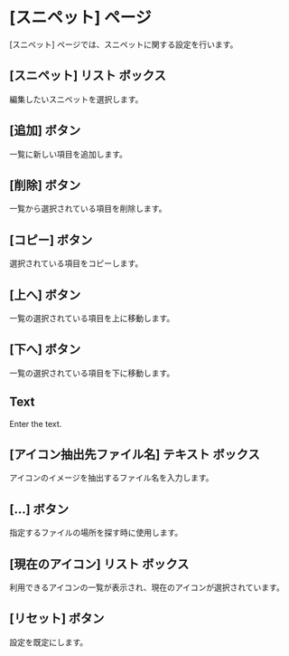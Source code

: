 # \[スニペット\] ページ

\[スニペット\] ページでは、スニペットに関する設定を行います。

## \[スニペット\] リスト ボックス

編集したいスニペットを選択します。

## \[追加\] ボタン

一覧に新しい項目を追加します。

## \[削除\] ボタン

一覧から選択されている項目を削除します。

## \[コピー\] ボタン

選択されている項目をコピーします。

## \[上へ\] ボタン

一覧の選択されている項目を上に移動します。

## \[下へ\] ボタン

一覧の選択されている項目を下に移動します。

## Text

Enter the text.

## \[アイコン抽出先ファイル名\] テキスト ボックス

アイコンのイメージを抽出するファイル名を入力します。

## \[...\] ボタン

指定するファイルの場所を探す時に使用します。

## \[現在のアイコン\] リスト ボックス

利用できるアイコンの一覧が表示され、現在のアイコンが選択されています。

## \[リセット\] ボタン

設定を既定にします。

